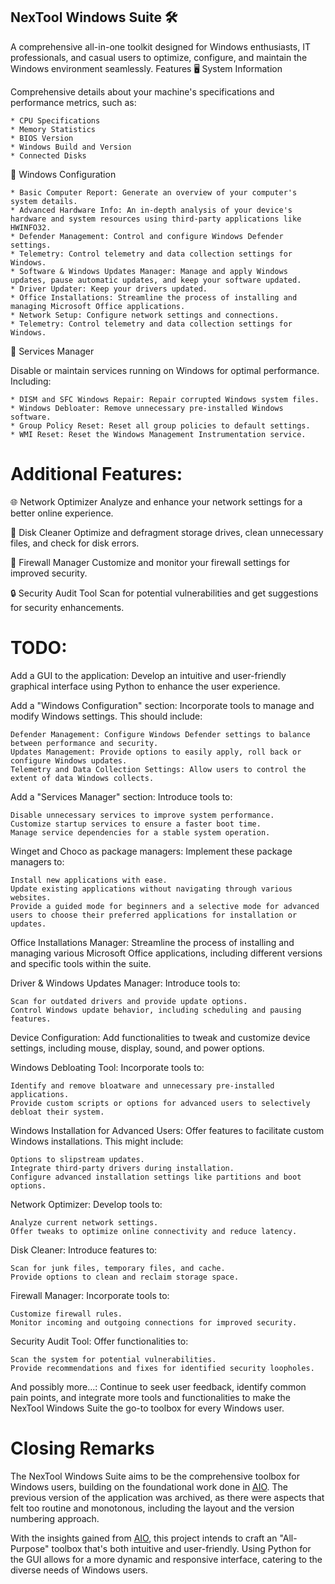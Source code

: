 ## NexTool Windows Suite 🛠️

A comprehensive all-in-one toolkit designed for Windows enthusiasts, IT professionals, and casual users to optimize, configure, and maintain the Windows environment seamlessly.
Features
🖥️ System Information

Comprehensive details about your machine's specifications and performance metrics, such as:

    * CPU Specifications
    * Memory Statistics
    * BIOS Version
    * Windows Build and Version
    * Connected Disks

🔧 Windows Configuration

    * Basic Computer Report: Generate an overview of your computer's system details.
    * Advanced Hardware Info: An in-depth analysis of your device's hardware and system resources using third-party applications like HWINFO32.
    * Defender Management: Control and configure Windows Defender settings.
    * Telemetry: Control telemetry and data collection settings for Windows.
    * Software & Windows Updates Manager: Manage and apply Windows updates, pause automatic updates, and keep your software updated.
    * Driver Updater: Keep your drivers updated.
    * Office Installations: Streamline the process of installing and managing Microsoft Office applications.
    * Network Setup: Configure network settings and connections.
    * Telemetry: Control telemetry and data collection settings for Windows.

🚀 Services Manager

Disable or maintain services running on Windows for optimal performance. Including:

    * DISM and SFC Windows Repair: Repair corrupted Windows system files.
    * Windows Debloater: Remove unnecessary pre-installed Windows software.
    * Group Policy Reset: Reset all group policies to default settings.
    * WMI Reset: Reset the Windows Management Instrumentation service.

# Additional Features:

🌐 Network Optimizer
Analyze and enhance your network settings for a better online experience.

💽 Disk Cleaner
Optimize and defragment storage drives, clean unnecessary files, and check for disk errors.

🚫 Firewall Manager
Customize and monitor your firewall settings for improved security.

🔒 Security Audit Tool
Scan for potential vulnerabilities and get suggestions for security enhancements.

# TODO:

 Add a GUI to the application: Develop an intuitive and user-friendly graphical interface using Python to enhance the user experience.

 Add a "Windows Configuration" section: Incorporate tools to manage and modify Windows settings. This should include:

    Defender Management: Configure Windows Defender settings to balance between performance and security.
    Updates Management: Provide options to easily apply, roll back or configure Windows updates.
    Telemetry and Data Collection Settings: Allow users to control the extent of data Windows collects.

 Add a "Services Manager" section: Introduce tools to:

    Disable unnecessary services to improve system performance.
    Customize startup services to ensure a faster boot time.
    Manage service dependencies for a stable system operation.

 Winget and Choco as package managers: Implement these package managers to:

    Install new applications with ease.
    Update existing applications without navigating through various websites.
    Provide a guided mode for beginners and a selective mode for advanced users to choose their preferred applications for installation or updates.

 Office Installations Manager: Streamline the process of installing and managing various Microsoft Office applications, including different versions and specific tools within the suite.

 Driver & Windows Updates Manager: Introduce tools to:

    Scan for outdated drivers and provide update options.
    Control Windows update behavior, including scheduling and pausing features.

 Device Configuration: Add functionalities to tweak and customize device settings, including mouse, display, sound, and power options.

 Windows Debloating Tool: Incorporate tools to:

    Identify and remove bloatware and unnecessary pre-installed applications.
    Provide custom scripts or options for advanced users to selectively debloat their system.

 Windows Installation for Advanced Users: Offer features to facilitate custom Windows installations. This might include:

    Options to slipstream updates.
    Integrate third-party drivers during installation.
    Configure advanced installation settings like partitions and boot options.

 Network Optimizer: Develop tools to:

    Analyze current network settings.
    Offer tweaks to optimize online connectivity and reduce latency.

 Disk Cleaner: Introduce features to:

    Scan for junk files, temporary files, and cache.
    Provide options to clean and reclaim storage space.

 Firewall Manager: Incorporate tools to:

    Customize firewall rules.
    Monitor incoming and outgoing connections for improved security.

 Security Audit Tool: Offer functionalities to:

    Scan the system for potential vulnerabilities.
    Provide recommendations and fixes for identified security loopholes.

 And possibly more...: Continue to seek user feedback, identify common pain points, and integrate more tools and functionalities to make the NexTool Windows Suite the go-to toolbox for every Windows user.

# Closing Remarks

The NexTool Windows Suite aims to be the comprehensive toolbox for Windows users, building on the foundational work done in [AIO](https://github.com/coff33ninja/AIO). The previous version of the application was archived, as there were aspects that felt too routine and monotonous, including the layout and the version numbering approach.

With the insights gained from [AIO](https://github.com/coff33ninja/AIO), this project intends to craft an "All-Purpose" toolbox that's both intuitive and user-friendly. Using Python for the GUI allows for a more dynamic and responsive interface, catering to the diverse needs of Windows users.
